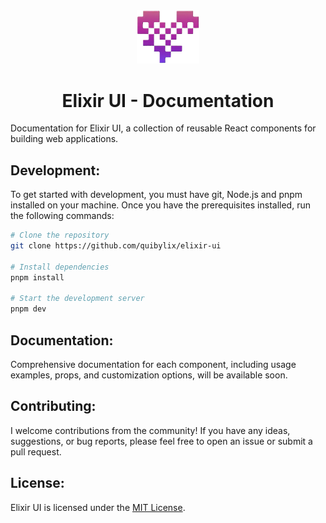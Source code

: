<div align="center">
  <img src="./src/assets/elixir-ui-logo.webp" alt="Elixir UI" width="100" />
  <h1>Elixir UI - Documentation</h1>
</div>

Documentation for Elixir UI, a collection of reusable React components for building web applications.

## Development:

To get started with development, you must have git, Node.js and pnpm installed on your machine. Once you have the prerequisites installed,
run the following commands:

```sh
# Clone the repository
git clone https://github.com/quibylix/elixir-ui

# Install dependencies
pnpm install

# Start the development server
pnpm dev
```

## Documentation:

Comprehensive documentation for each component, including usage examples, props, and customization options, will be available soon.

## Contributing:

I welcome contributions from the community! If you have any ideas, suggestions, or bug reports, please feel free to open an issue or submit a pull request.

## License:

Elixir UI is licensed under the [MIT License](../../LICENSE).
